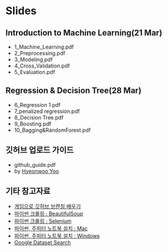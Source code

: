 # Slides





## Introduction to Machine Learning(21 Mar)

- 1_Machine_Learning.pdf
- 2_Preprocessing.pdf 
- 3_Modeling.pdf 
- 4_Cross_Validation.pdf
- 5_Evaluation.pdf

## Regression & Decision Tree(28 Mar)

- 6_Regression 1.pdf
- 7_penalized regression.pdf
- 8_Decision Tree.pdf
- 9_Boosting.pdf
- 10_Bagging&RandomForest.pdf


## 깃허브 업로드 가이드
- github_guide.pdf
- by [Hyeonwoo Yoo](https://github.com/hyeon95y)


## 기타 참고자료
- [게임으로 깃허브 브랜칭 배우기](https://learngitbranching.js.org/)
- [파이썬 크롤링 : BeautifulSoup](https://beomi.github.io/2017/01/20/HowToMakeWebCrawler/)
- [파이썬 크롤링 : Selenium](https://beomi.github.io/2017/02/27/HowToMakeWebCrawler-With-Selenium/)
- [파이썬, 주피터 노트북 설치 : Mac](https://www.appsmint.com/2016/10/jupyteripython-notebook.html)
- [파이썬, 주피터 노트북 설치 : Windows](https://tensorflow.blog/%EC%9C%88%EB%8F%84%EC%9A%B0%EC%A6%88%EC%97%90-%EC%95%84%EB%82%98%EC%BD%98%EB%8B%A4-%ED%85%90%EC%84%9C%ED%94%8C%EB%A1%9C%EC%9A%B0-%EC%84%A4%EC%B9%98%ED%95%98%EA%B8%B0/)
- [Google Dataset Search](https://toolbox.google.com/datasetsearch?fbclid=IwAR3QnkmmXsVY8zoGlz3t4HzmxcVSliDIruPSud7EnZoz7eUqGzrgXBeLNzc)
